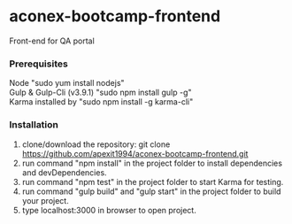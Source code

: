 # aconex-bootcamp-frontend

Front-end for QA portal


<h3>Prerequisites</h3>


Node "sudo yum install nodejs"<br>
Gulp & Gulp-Cli (v3.9.1) "sudo npm install gulp -g"<br>
Karma  installed by "sudo npm install -g karma-cli"<br> 


<h3>Installation</h3>

1. clone/download the repository: git clone https://github.com/apexit1994/aconex-bootcamp-frontend.git<br>
2. run command "npm install" in the project folder to install dependencies and devDependencies.<br>
3. run command "npm test" in the project folder to start Karma for testing.<br>
4. run command "gulp build" and "gulp start" in the project folder to build your project.<br>
5. type localhost:3000 in browser to open project.
